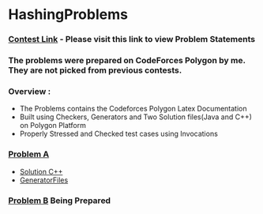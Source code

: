# HashingProblems

### [Contest Link](https://codeforces.com/contestInvitation/1b66e32e18c539d24ac6843ec23afa68e9a2ecf8) - Please visit this link to view Problem Statements
### The problems were prepared on CodeForces Polygon by me. They are not picked from previous contests.
### Overview :
- The Problems contains the Codeforces Polygon Latex Documentation
- Built using Checkers, Generators and Two Solution files(Java and C++) on Polygon Platform
- Properly Stressed and Checked test cases using Invocations

### [Problem A](https://codeforces.com/gym/530708/problem/A) 
- [Solution C++](https://github.com/Rishikumar7137/hashingProblems/A/solution/)
- [GeneratorFiles](https://github.com/Rishikumar7137/hashingProblems/A/generators/)
### [Problem B](#) Being Prepared
